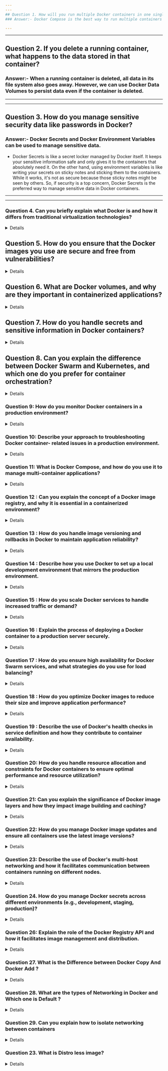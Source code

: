 ```yaml
---
---
## Question 1. How will you run multiple Docker containers in one single host?
### Answer:- Docker Compose is the best way to run multiple containers as a single service by defining them in a docker-compose.yml file.

---
```

---
## Question 2. If you delete a running container, what happens to the data stored in that container?
### Answer:- When a running container is deleted, all data in its file system also goes away. However, we can use Docker Data Volumes to persist data even if the container is deleted.


---
---
## Question 3. How do you manage sensitive security data like passwords in Docker?
### Answer:- Docker Secrets and Docker Environment Variables can be used to manage sensitive data. 
- Docker Secrets is like a secret locker managed by Docker itself. It keeps your sensitive information safe and only gives it to the containers that absolutely need it. On the other hand, using environment variables is like writing your secrets on sticky notes and sticking them to the containers. While it works, it's not as secure because those sticky notes might be seen by others.
So, if security is a top concern, Docker Secrets is the preferred way to manage sensitive data in Docker containers.

---
---


### Question 4. Can you briefly explain what Docker is and how it differs from traditional virtualization technologies?
<details>
### Key Differences Between Docker and Traditional Virtualization:

1. **Architecture**:
   - **Docker**: Containers run on the same operating system kernel as the host, using the host's OS to manage resources. Each container is isolated but shares the host OS, making them lightweight.
   - **Traditional Virtualization**: Virtual machines (VMs) include a full guest operating system along with the application. Each VM runs on a hypervisor, which abstracts and manages the hardware, creating a more substantial overhead.

2. **Resource Efficiency**:
   - **Docker**: Containers are lightweight because they share the OS kernel and do not require a full OS instance. This allows for faster startup times and better resource utilization.
   - **Traditional Virtualization**: VMs are heavier since they require their own OS, leading to higher resource consumption (CPU, memory, disk space).

3. **Isolation**:
   - **Docker**: Containers provide process-level isolation. While they are isolated from each other and the host, they are less isolated compared to VMs, which can be both an advantage and a disadvantage depending on the use case.
   - **Traditional Virtualization**: VMs provide strong isolation by emulating separate hardware environments, making them suitable for running multiple, potentially conflicting, OS instances on the same physical machine.

4. **Portability**:
   - **Docker**: Containers are highly portable across different environments (development, testing, production) because they package the application and its dependencies together.
   - **Traditional Virtualization**: VMs are also portable but require more resources and have larger footprints, making them less convenient to move across environments.


</details>

## Question 5. How do you ensure that the Docker images you use are secure and free from vulnerabilities?
<details>

**Answer**: To ensure Docker image security, I regularly scan images using security tools like Trivy or Anchore to detect and address vulnerabilities. I prioritize using images from trusted sources or official repositories to minimize risks. Additionally, I keep my base images and dependencies up to date to ensure that any known vulnerabilities are promptly patched. This proactive approach helps maintain a secure and stable environment for my applications.
   
</details>

## Question 6. What are Docker volumes, and why are they important in containerized applications?
<details>

**Answer**: Docker volumes are a mechanism for persisting and managing data generated by containers, separate from the container's lifecycle. They are crucial in containerized applications because they allow data to persist even if a container is deleted or recreated. Volumes also enable data sharing between multiple containers or between containers and the host system, ensuring data integrity and continuity. This is particularly important for stateful applications, such as databases, where preserving data across container restarts is essential. 
</details>

## Question 7. How do you handle secrets and sensitive information in Docker containers?
<details>
- By using Docker's built-in secrets management or tools like HashiCorp Vault, you can securely store and manage sensitive data, making sure that only authorized containers can access these secrets.

</details>

## Question 8. Can you explain the difference between Docker Swarm and Kubernetes, and which one do you prefer for container orchestration?
<details>

### 1. **Scalability**
   - **Docker Swarm**: 
     - **Scalability**: It’s suitable for small to medium-scale deployments. It’s efficient but doesn’t scale as seamlessly as Kubernetes.
  
   - **Kubernetes**:
     - **High Scalability**: Kubernetes excels in managing large-scale, distributed systems. It’s designed to handle complex workloads and can scale to thousands of nodes.

### 2. **Ecosystem and Community Support**
   - **Docker Swarm**: 
     - **Limited Ecosystem**: While it integrates well with Docker tools, Docker Swarm has a smaller ecosystem and less community support compared to Kubernetes.
  
   - **Kubernetes**:
     - **Rich Ecosystem**: Kubernetes has a vast and active community. It has extensive support from cloud providers (AWS, Azure, GCP) and a rich ecosystem of tools for monitoring, logging, and more.

### 3. **Features**
   - **Docker Swarm**: 
     - **Basic Features**: Docker Swarm provides essential container orchestration features like load balancing, service discovery, and scaling.
  
   - **Kubernetes**:
     - **Advanced Features**: Kubernetes offers advanced features like automated rollouts and rollbacks, self-healing, horizontal scaling, and secrets management. It also supports more complex networking and storage options.

</details>

### Question 9: How do you monitor Docker containers in a production environment?
<details>
   - Using Prometheus and Grafana is a great choice for monitoring Docker containers, as they provide comprehensive insights and powerful visualization capabilities.
</details>

### Question 10: Describe your approach to troubleshooting Docker container- related issues in a production environment.
<details>

**Answer**:  
My approach begins with reviewing container logs and inspecting their status using Docker commands. For more complex issues, I utilize tools like `docker stats` and `docker top` to gather detailed information, analyze the container's resource usage, and identify potential bottlenecks or performance issues.
Let's walk through a specific issue to illustrate your approach:

### Scenario: High CPU Usage in a Docker Container

**Issue**:  
You notice that one of your Docker containers is consuming an unusually high amount of CPU resources, which is affecting the performance of other services in the production environment.

**Step 1: Review Container Logs**  
First, you would check the container's logs to identify any obvious errors or anomalies. You can do this using the following command:

```bash
docker logs <container_id>
```

By reviewing the logs, you might spot error messages, exceptions, or repeated tasks that could be causing the high CPU usage.

**Step 2: Inspect Container Status**  
Next, you'd inspect the status of the container to check if it’s restarting frequently or has any unusual behavior:

```bash
docker inspect <container_id>
```

This command provides detailed information about the container's configuration and state, helping you identify if there are any misconfigurations or environmental issues.

**Step 3: Analyze Resource Usage with `docker stats`**  
Since the issue involves high CPU usage, you'd then use the `docker stats` command to monitor the real-time resource consumption of the container:

```bash
docker stats <container_id>
```

This will display the CPU, memory, network, and disk I/O usage of the container. If the CPU usage is consistently high, it could indicate an issue with the application running inside the container, such as an infinite loop or inefficient code.

**Step 4: Investigate Running Processes with `docker top`**  
To get more insight into what's happening inside the container, you can use the `docker top` command to list the running processes:

```bash
docker top <container_id>
```

This will show you the active processes and their resource consumption within the container. If a specific process is using a lot of CPU, you can investigate that process further to understand why it's consuming so many resources.

**Step 5: Take Corrective Action**  
Based on the findings, you might:

- **Optimize the application code** to reduce CPU consumption.
- **Limit CPU resources** allocated to the container by updating its configuration.
- **Restart the container** to see if the issue resolves itself.
- **Scale the application** by running additional container instances to distribute the load.


</details>

### Question 11: What is Docker Compose, and how do you use it to manage multi-container applications?
<details>
   
   **Docker Compose** is a tool used for defining and running multi-container Docker applications. It allows you to configure your application's services, networks, and volumes using a YAML file called `docker-compose.yml`. This file specifies how the containers should be built, linked, and configured, making it easier to manage complex applications that consist of multiple interdependent services.


### Basic Workflow with Docker Compose:

1. **Create a `docker-compose.yml` File**:
   - Define the services (containers) that make up your application.
   - Specify details like the image to use, ports to expose, volumes, environment variables, etc.

   Example `docker-compose.yml`:
   ```yaml
   version: '3'
   services:
     web:
       image: nginx
       ports:
         - "80:80"
     db:
       image: mysql
       environment:
         MYSQL_ROOT_PASSWORD: example
       volumes:
         - db-data:/var/lib/mysql

   volumes:
     db-data:
   ```

</details>

### Question 12 : Can you explain the concept of a Docker image registry, and why it is essential in a containerized environment?
<details>

**Answer** : A Docker image registry is a repository for storing and managing Docker images. It is essential because it provides a centralized location to store and share images, making it easier to deploy applications consistently across multiple environments.
</details>

### Question 13 : How do you handle image versioning and rollbacks in Docker to maintain application reliability?
<details>
   
**Answer**: I use version tags for Docker images, ensuring that each image is associated with a specific version of the application. For rollbacks, I can easily revert to a previous version of the image if necessary.
</details>

### Question 14 : Describe how you use Docker to set up a local development environment that mirrors the production environment.
<details>

**Answer**: I use Docker Compose to define services, networks, and volumes for the local development environment. This ensures that developers have a consistent environment with the same configurations as the production setup.
</details>

### Question 15 : How do you scale Docker services to handle increased traffic or demand?
<details>

To scale Docker services effectively:

1. **Docker Swarm:**
   - Use the `docker service scale` command to scale services horizontally by adjusting the number of replicas. For example:
     ```bash
     docker service scale my_service=5
     ```
   - This command increases the number of instances of `my_service` to 5.

2. **Kubernetes:**
   - Use the `kubectl scale` command to scale deployments or replicasets. For example:
     ```bash
     kubectl scale deployment my-deployment --replicas=5
     ```
   - This command sets the number of replicas for `my-deployment` to 5.

Both approaches distribute the load among multiple instances of the service, allowing them to handle increased traffic or demand efficiently.
   
</details>

### Question 16 : Explain the process of deploying a Docker container to a production server securely.
<details>
   Here's a detailed process for deploying a Docker container to a production server securely:

1. **Prepare the Production Server**:
   - **Install Docker**: Ensure Docker is installed on the production server. Follow Docker's official documentation to install the appropriate version for your server's operating system.
   - **Secure Docker**: Configure Docker securely by setting up proper firewall rules to restrict access. Use Docker's security features like user namespaces and disable remote access if not needed.

2. **Prepare the Docker Image**:
   - **Build and Test**: Build the Docker image locally and thoroughly test it to ensure it works as expected.
   - **Scan for Vulnerabilities**: Use tools like Docker Bench for Security or third-party scanners to check for vulnerabilities in your Docker image.

3. **Secure Image Transfer**:
   - **Private Registry**: Push the Docker image to a private container registry (like Docker Hub, Azure Container Registry, or a private registry) with restricted access. This ensures the image is securely stored and can be retrieved only by authorized users.
   - **SSH/SFTP**: Alternatively, if transferring directly to the server, use secure methods like SSH or SFTP to transfer the image or the Dockerfile.

4. **Deploy the Docker Container**:
   - **Pull the Image**: On the production server, pull the Docker image from the private registry using the `docker pull` command.
   
5. **Monitor and Maintain**:
   - **Monitoring Tools**: Use monitoring tools like Prometheus and Grafana to monitor the container’s performance and resource usage.
   - **Logs and Alerts**: Set up logging and alerting for your container to detect any issues or security incidents.

6. **Update and Rollback**:
   - **Version Tags**: Use version tags for your Docker images to keep track of different versions. This allows for easy rollbacks if needed.
   - **Continuous Deployment**: Implement continuous deployment practices to automate updates while ensuring that security and functionality are maintained.

By following these steps, you can deploy Docker containers to production servers securely and ensure a stable and secure environment.
</details>

### Question 17 : How do you ensure high availability for Docker Swarm services, and what strategies do you use for load balancing?
<details>

   Ensuring high availability and effective load balancing in Docker Swarm involves a few key strategies:

1. **High Availability:**
   - **Deploy Across Multiple Nodes:** Distribute your services across multiple nodes in the Docker Swarm cluster. This minimizes the impact of a single node failure, as other nodes can continue to handle the service.
   - **Use Replicas:** Set the desired number of replicas for each service to ensure that if a container or node fails, other replicas can continue to handle the traffic.
   
2. **Load Balancing:**
   - **Built-In Swarm Load Balancing:** Docker Swarm includes a built-in load balancer that distributes incoming traffic to the service's replicas. When a request is made to the service, Swarm's routing mechanism ensures that the traffic is evenly distributed among the available replicas.

By combining these strategies, you can achieve both high availability and efficient load balancing for your Docker Swarm services.
</details>

### Question 18 : How do you optimize Docker images to reduce their size and improve application performance?
<details>
- I use a multi-stage build approach, where I use one Docker image to build the application and another lightweight image to run it. This reduces the final image size and improves container startup times.
</details>


### Question 19 : Describe the use of Docker's health checks in service definition and how they contribute to container availability.
<details>
   By using health checks, you can ensure that your containers are running properly and that any issues are addressed automatically

1. **Defining Health Checks**: In a Dockerfile or a Docker Compose file, you can define a health check using the `HEALTHCHECK` instruction. This instruction specifies a command that Docker will run inside the container to check its health. For example:

   ```dockerfile
   HEALTHCHECK --interval=30s --timeout=10s --start-period=30s --retries=3 \
     CMD curl -f http://localhost/ || exit 1
   ```

   In this example, Docker will run the `curl` command to check if a web service is available on `localhost`. If the command fails, it will exit with a non-zero status.

2. **Health Check Parameters**:
   - `--interval`: How often to run the health check command (e.g., every 30 seconds).
   - `--timeout`: How long to wait for the health check command to complete (e.g., 10 seconds).
   - `--start-period`: Time to wait after container start before performing health checks (e.g., 30 seconds).
   - `--retries`: Number of consecutive failures needed to mark the container as unhealthy (e.g., 3 retries).

3. **Health Status**: Docker reports the health status of the container as one of the following:
   - `healthy`: The container is running and the health check command succeeded.
   - `unhealthy`: The health check command failed repeatedly as specified by the retries parameter.
   - `starting`: The container is starting, and health checks are not yet performed.

4. **Service Management**: Docker Swarm uses the health status to manage containers within a service:
   - If a container is marked as unhealthy, Docker Swarm can automatically restart the container or replace it with a new one, ensuring minimal disruption to the service.
   - Swarm managers use the health status to make scheduling decisions and maintain high availability.


</details>

### Question 20: How do you handle resource allocation and constraints for Docker containers to ensure optimal performance and resource utilization?
<details>
- I use Docker's resource constraints, such as CPU limits and memory reservations, to control resource usage and avoid resource contention between containers running on the same host.
- This helps maintain stability and ensures that all services receive their fair share of resources.
</details>

### Question 21: Can you explain the significance of Docker image layers and how they impact image building and caching?
<details>
- Each instruction in a Dockerfile creates a new layer on top of the previous one. These layers are stacked, with the final image being a combination of all layers.
- If a layer hasn’t changed between builds, Docker can reuse the cached version of that layer rather than rebuilding it. This speeds up the build process significantly.
   
</details>

### Question 22: How do you manage Docker image updates and ensure all containers use the latest image versions?
<details>
- l automate image updates by integrating Docker image builds with CI/CD pipelines. This ensures that whenever a new version of the application is built, it's automatically deployed to the containers
</details>

### Question 23: Describe the use of Docker's multi-host networking and how it facilitates communication between containers running on different nodes.
<details>

Docker's multi-host networking enables containers running on different Docker hosts (nodes) to communicate with each other as if they were on the same network. This is particularly useful in distributed environments where applications are scaled across multiple nodes, such as in a Docker Swarm or Kubernetes cluster.

### Key Concepts:

1. **Overlay Networks**:
   - Docker uses overlay networks to facilitate multi-host networking. An overlay network sits on top of the host network and allows containers on different Docker hosts to communicate with each other.
   - When you create an overlay network, Docker creates a virtual network that spans across all the nodes in a Swarm or a cluster, allowing containers to communicate over this network regardless of the physical location of the nodes.

### Example Use Case:

Imagine you have a web application with multiple services (e.g., front-end, back-end, database). These services are containerized and distributed across different nodes in a Docker Swarm. Using Docker's multi-host networking, you can create an overlay network that all these containers join. The front-end container on Node A can communicate with the back-end container on Node B as if they were on the same machine, simplifying the application's architecture and deployment.
   
</details>

### Question 24. How do you manage Docker secrets across different environments (e.g., development, staging, production)?
<details>
In Docker, secrets are typically stored using Docker's built-in secrets management feature. Here's how secrets are stored and managed:

1. **Docker Swarm**: If you are using Docker Swarm, secrets are stored in the Swarm manager nodes. The secrets are encrypted both at rest and in transit, ensuring secure storage. When you create a secret, it's stored in the Swarm and only sent to the nodes that require it for the services running on those nodes.

2. **Docker Compose (non-Swarm)**: In a non-Swarm setup using Docker Compose, secrets can be defined in a Compose file, but they are not managed the same way as in a Swarm. For non-Swarm environments, secrets are typically passed as environment variables or mounted as files from a host directory. However, this approach does not provide the same level of security as Docker Swarm's secrets management.

3. **Third-Party Tools**: For environments where Docker Swarm is not used, you can integrate Docker with third-party secret management tools like HashiCorp Vault, AWS Secrets Manager, or Azure Key Vault. These tools provide more robust secret management features, such as versioning, audit logging, and dynamic secrets.

</details>

### Question 26: Explain the role of the Docker Registry API and how it facilitates image management and distribution.
<details>

The Docker Registry API plays a crucial role in managing and distributing Docker images by providing a standardized interface that allows users to interact with container registries. Here's how it facilitates image management and distribution:

### 1. **Pushing and Pulling Images**
   - **Pushing Images:** When a developer wants to share a Docker image, they can use the Docker Registry API to push the image to a registry (like Docker Hub or a private registry). This makes the image available for others to pull and use.
   - **Pulling Images:** Users can pull Docker images from a registry to their local environment using the API. This is essential for deploying applications in various environments.

### 2. **Version Management**
   - The Docker Registry API allows for tagging different versions of an image. This ensures that specific versions of an image can be identified and used, providing consistency across development, testing, and production environments.

### 3. **Image Search and Listing**
   - Users can search for images within a registry or list available images using the API. This feature helps in identifying the correct image needed for a specific application or task.

### 4. **Image Deletion**
   - The API provides the capability to delete images from the registry. This is useful for removing outdated or unnecessary images, helping manage storage and maintain an organized registry.

### 5. **Layered Image Storage**
   - Docker images are composed of layers, and the Docker Registry API manages these layers efficiently. It ensures that common layers are reused, reducing the amount of storage required and speeding up image distribution.

### 6. **Automated Builds and CI/CD Integration**
   - The API facilitates integration with Continuous Integration/Continuous Deployment (CI/CD) pipelines. Automated builds can push new images to the registry, and deployments can pull these images, streamlining the release process.


</details>

### Question 27. What is the Difference between Docker Copy And Docker Add ?
<details>

The `ADD` and `COPY` instructions are both used in Dockerfiles to copy files and directories from the host system into a Docker image. However, they have some key differences in functionality:

### **1. Basic Functionality**

- **`COPY`**: 
  - **Purpose**: The `COPY` instruction is a straightforward command that copies files and directories from the host file system into the Docker image.
  - **Syntax**: 
    ```dockerfile
    COPY <src> <dest>
    ```
  - **Use Case**: Use `COPY` when you just need to copy files or directories from your host machine into the image without any additional processing or features.

- **`ADD`**: 
  - **Purpose**: The `ADD` instruction is more powerful than `COPY` and can do everything `COPY` does, plus some additional features.
  - **Syntax**:
    ```dockerfile
    ADD <src> <dest>
    ```
  - **Additional Features**:
    - **Automatic Extraction**: If the source (`<src>`) is a local `.tar`, `.tar.gz`, or other archive format, `ADD` will automatically extract the archive into the destination (`<dest>`).
    - **Remote URL Handling**: `ADD` can also fetch files from remote URLs and copy them into the image, which `COPY` cannot do.


</details>

### Question 28. What are the types of Networking in Docker and Which one is Default ?
<details>

Docker provides several networking options to manage how containers communicate with each other, with the host system, and with external networks. Here are the main types of networking in Docker:

### **1. Bridge Network (Default)**
- **Description**: The bridge network is Docker’s default network type. When you create a container, it is automatically connected to the bridge network unless you specify otherwise.
- **Behavior**: Containers on the same bridge network can communicate with each other using their IP addresses or container names. The host machine can also communicate with the containers using port mapping.
- **Use Case**: Good for isolating containers and keeping them separate from your host and other networks unless explicitly connected.
- **Command**:
  ```bash
  docker network ls
  ```
  You’ll see `bridge` listed as the default network.

### **2. Host Network**
- **Description**: In the host network, the container shares the host machine’s network stack. This means the container has direct access to the host's network interfaces.
- **Behavior**: The container's network is not isolated from the host, so it uses the host's IP address and ports directly.
- **Use Case**: Useful when you want to avoid the overhead of NAT (Network Address Translation) or need the container to access network services on the host as if it were running directly on the host.
- **Command**:
  ```bash
  docker run --network host myimage
  ```



### **3. Overlay Network**
- **Description**: The overlay network is used in Docker Swarm or Kubernetes for multi-host networking. It allows containers running on different Docker hosts (nodes) to communicate securely as if they were on the same local network.
- **Behavior**: Overlay networks work by creating a virtual network that spans across multiple Docker hosts, allowing services to communicate even if they're on different machines.
- **Use Case**: Ideal for distributed systems and microservices architectures where services are spread across multiple hosts.
- **Command**:
  ```bash
  docker network create -d overlay my-overlay-network
  ```

### **4. Macvlan Network**
- **Description**: The Macvlan network allows you to assign a MAC address to each container, making it appear as a physical device on your network. The container gets its own IP address on the local network.
- **Behavior**: This network mode allows containers to have direct access to the physical network interface of the host, effectively bypassing Docker's network stack.
- **Use Case**: Useful when you need containers to appear as individual devices on your network, such as in network appliances or legacy applications that require unique IP addresses.
- **Command**:
  ```bash
  docker network create -d macvlan --subnet=192.168.1.0/24 --gateway=192.168.1.1 -o parent=eth0 my-macvlan-network
  ```


</details>

### Question 29. Can you explain how to isolate networking between containers
<details>

Isolating networking between containers in Docker ensures that containers cannot communicate with each other unless explicitly allowed. There are several ways to achieve this level of isolation:

### **1. Use Separate Custom Networks**
- **How It Works**: By default, containers connected to the same Docker network can communicate with each other. To isolate containers, you can create separate custom networks and attach each container to its own network. Containers on different networks cannot communicate with each other.
- **Steps**:
  1. **Create Separate Networks**:
     ```bash
     docker network create network1
     docker network create network2
     ```
  2. **Run Containers on Separate Networks**:
     ```bash
     docker run -d --network network1 --name container1 myimage
     docker run -d --network network2 --name container2 myimage
     ```
  - **Outcome**: `container1` and `container2` are isolated and cannot communicate because they are on different networks.

</details>

### Question 23. What is Distro less image?
<details>

- Distroless images contain only what’s necessary for the application to run, such as the runtime (e.g., Java, Python), the application code, and any required dependencies.
- Distroless images are ideal for production environments where security and efficiency are paramount.

</details>
